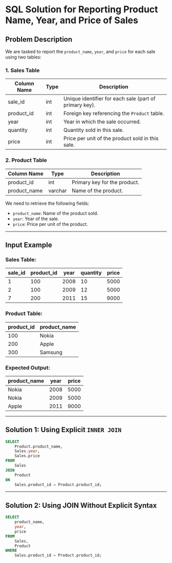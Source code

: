 # SQL Solution for Reporting Product Name, Year, and Price of Sales

## Problem Description
We are tasked to report the `product_name`, `year`, and `price` for each sale using two tables:

### 1. Sales Table
| Column Name | Type  | Description                                         |
|-------------|-------|-----------------------------------------------------|
| sale_id     | int   | Unique identifier for each sale (part of primary key). |
| product_id  | int   | Foreign key referencing the `Product` table.         |
| year        | int   | Year in which the sale occurred.                    |
| quantity    | int   | Quantity sold in this sale.                         |
| price       | int   | Price per unit of the product sold in this sale.    |

### 2. Product Table
| Column Name  | Type    | Description                           |
|--------------|---------|---------------------------------------|
| product_id   | int     | Primary key for the product.          |
| product_name | varchar | Name of the product.                 |

We need to retrieve the following fields:
- `product_name`: Name of the product sold.
- `year`: Year of the sale.
- `price`: Price per unit of the product.

---

## Input Example

### Sales Table:
| sale_id | product_id | year | quantity | price |
|---------|------------|------|----------|-------|
| 1       | 100        | 2008 | 10       | 5000  |
| 2       | 100        | 2009 | 12       | 5000  |
| 7       | 200        | 2011 | 15       | 9000  |

### Product Table:
| product_id | product_name |
|------------|--------------|
| 100        | Nokia        |
| 200        | Apple        |
| 300        | Samsung      |

### Expected Output:
| product_name | year  | price |
|--------------|-------|-------|
| Nokia        | 2008  | 5000  |
| Nokia        | 2009  | 5000  |
| Apple        | 2011  | 9000  |

---

## Solution 1: Using Explicit `INNER JOIN`

```sql
SELECT 
    Product.product_name, 
    Sales.year, 
    Sales.price 
FROM 
    Sales 
JOIN 
    Product 
ON 
    Sales.product_id = Product.product_id;
```
---
## Solution 2: Using JOIN Without Explicit Syntax
```sql
SELECT 
    product_name, 
    year, 
    price 
FROM 
    Sales, 
    Product 
WHERE 
    Sales.product_id = Product.product_id;

